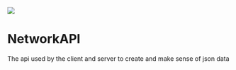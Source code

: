 [![](https://jitpack.io/v/Custom-Chess-Game/NetworkAPI.svg)](https://jitpack.io/#Custom-Chess-Game/NetworkAPI)

# NetworkAPI
The api used by the client and server to create and make sense of json data
